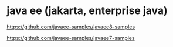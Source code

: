 # java ee (jakarta, enterprise java)


https://github.com/javaee-samples/javaee8-samples


https://github.com/javaee-samples/javaee7-samples

